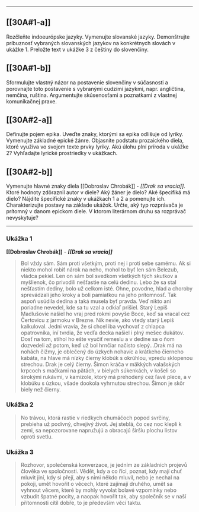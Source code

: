 
---

## [[30A#1-a]]
Rozčleňte indoeurópske jazyky. Vymenujte slovanské jazyky. Demonštrujte príbuznosť vybraných slovanských jazykov na konkrétnych slovách v ukážke 1. Preložte text v ukážke 3 z češtiny do slovenčiny.

## [[30A#1-b]]
Sformulujte vlastný názor na postavenie slovenčiny v súčasnosti a porovnajte toto postavenie s vybranými cudzími jazykmi, napr. angličtina, nemčina, ruština.
Argumentujte skúsenosťami a poznatkami z vlastnej komunikačnej praxe.

## [[30A#2-a]]
Definujte pojem epika. Uveďte znaky, ktorými sa epika odlišuje od lyriky. Vymenujte základné epické žánre. Objasnite podstatu prozaického diela, ktoré využíva vo svojom texte prvky lyriky. Akú úlohu plní príroda v ukážke 2? Vyhľadajte lyrické prostriedky v ukážkach.

## [[30A#2-b]]
Vymenujte hlavné znaky diela [[Dobroslav Chrobák]] - *[[Drak sa vracia]]*. Ktoré hodnoty zdôraznil autor v diele? Aký žáner je dielo? Aké špecifiká má dielo? Nájdite špecifické znaky v ukážkach 1 a 2 a pomenujte ich. Charakterizujte postavy na základe ukážok. Určte, aký typ rozprávača je prítomný v danom epickom diele.
V ktorom literárnom druhu sa rozprávač nevyskytuje?

---

### Ukážka 1
**[[Dobroslav Chrobák]]** - ***[[Drak sa vracia]]***

> Bol vždy sám. Sám proti všetkým, proti nej i proti sebe samému. Ak si niekto mohol robiť nárok na neho, mohol to byť len sám Belezub, vládca pekiel. Len on sám bol svedkom všetkých tých skutkov a myšlienok, čo privodili nešťastie na celú dedinu.
> Lebo že sa stal nešťastím dediny, bolo už celkom isté. Ohne, povodne, hlad a choroby sprevádzali jeho kroky a boli pamiatkou na jeho prítomnosť. Tak aspoň usúdila dedina a taká musela byť pravda. Veď nikto ani poriadne nevedel, kde sa tu vzal a odkiaľ prišiel. Starý Lepiš Madlušovie našiel ho vraj pred rokmi povyše Boce, keď sa vracal cez Čertovicu z jarmoku v Brezne. Nik nevie, ako vtedy starý Lepiš kalkuloval. Jedni vravia, že si chcel iba vychovať z chlapca opatrovníka, iní tvrdia, že vedľa decka našiel i plný mešec dukátov. Dosť na tom, stihol ho ešte vyučiť remeslu a v dedine sa o ňom dozvedeli až potom, keď už bol hrnčiar načisto slepý...Drak má na nohách čižmy, je oblečený do úzkych nohavíc a krátkeho čierneho kabáta, na hlave má nízky čierny klobúk s okrúhlou, vpredu sklopenou strechou. Drak je celý čierny. Šimon kráča v mäkkých valašských krpcoch s mačkami na pätách, v bielych súkenkách, v košeli so širokými rukávmi, v kamizole, ktorý má prehodený cez ľavé plece, a v klobúku s úzkou, všade dookola vyhrnutou strechou. Šimon je skôr biely než čierny.

### Ukážka 2

> No trávou, ktorá rastie v riedkych chumáčoch popod svrčiny, prebieha už podivný, chvejivý život. Jej steblá, čo cez noc klepli k zemi, sa nepozorovane napružujú a obracajú širšiu plochu listov oproti svetlu.

### Ukážka 3

> Rozhovor, společenská konverzace, je jedním ze základních projevů člověka ve spoločnosti. Vědět, kdy a co říci, poznat, kdy mají chuť mluvit jiní, kdy si přejí, aby s nimi někdo mluvil, nebo je nechal na pokoji, umět hovořit o věcech, které zajímají druhého, umět sa vyhnout věcem, které by mohly vyvolat bolavé vzpomínky nebo vzbudit špatné pocity, a naopak hovořit tak, aby společník se v naší přítomnosti cítil dobře, to je především věcí taktu.
